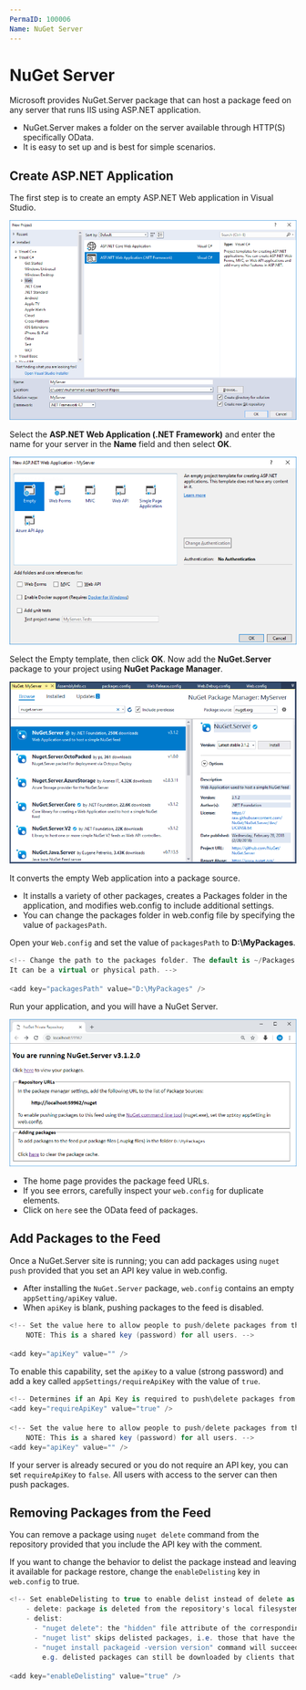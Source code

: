 ```yaml
---
PermaID: 100006
Name: NuGet Server
---
```


# NuGet Server

Microsoft provides NuGet.Server package that can host a package feed on any server that runs IIS using ASP.NET application. 

 - NuGet.Server makes a folder on the server available through HTTP(S) specifically OData. 
 - It is easy to set up and is best for simple scenarios.

## Create ASP.NET Application

The first step is to create an empty ASP.NET Web application in Visual Studio.

<img src="https://raw.githubusercontent.com/zzzprojects/nuget-tutorial/master/docs/images/host-nuget-packages3.png">

Select the **ASP.NET Web Application (.NET Framework)** and enter the name for your server in the **Name** field and then select **OK**.

<img src="https://raw.githubusercontent.com/zzzprojects/nuget-tutorial/master/docs/images/host-nuget-packages4.png">

Select the Empty template, then click **OK**. Now add the **NuGet.Server** package to your project using **NuGet Package Manager**.

<img src="https://raw.githubusercontent.com/zzzprojects/nuget-tutorial/master/docs/images/host-nuget-packages5.png">

It converts the empty Web application into a package source. 

 - It installs a variety of other packages, creates a Packages folder in the application, and modifies web.config to include additional settings.
 - You can change the packages folder in web.config file by specifying the value of `packagesPath`.


Open your `Web.config` and set the value of `packagesPath` to **D:\MyPackages**.

```csharp
<!-- Change the path to the packages folder. The default is ~/Packages. 
It can be a virtual or physical path. -->

<add key="packagesPath" value="D:\MyPackages" />
```

Run your application, and you will have a NuGet Server.

<img src="https://raw.githubusercontent.com/zzzprojects/nuget-tutorial/master/docs/images/host-nuget-packages6.png">

 - The home page provides the package feed URLs. 
 - If you see errors, carefully inspect your `web.config` for duplicate elements.
 - Click on `here` see the OData feed of packages.

## Add Packages to the Feed

Once a NuGet.Server site is running; you can add packages using `nuget push` provided that you set an API key value in web.config.

 - After installing the `NuGet.Server` package, `web.config` contains an empty `appSetting/apiKey` value.
 - When `apiKey` is blank, pushing packages to the feed is disabled.

```csharp
<!-- Set the value here to allow people to push/delete packages from the server.
    NOTE: This is a shared key (password) for all users. -->

<add key="apiKey" value="" />
```

To enable this capability, set the `apiKey` to a value (strong password) and add a key called `appSettings/requireApiKey` with the value of `true`.

```csharp
<!-- Determines if an Api Key is required to push\delete packages from the server. -->
<add key="requireApiKey" value="true" />

<!-- Set the value here to allow people to push/delete packages from the server.
    NOTE: This is a shared key (password) for all users. -->
<add key="apiKey" value="" />
```

If your server is already secured or you do not require an API key, you can set `requireApiKey` to `false`. All users with access to the server can then push packages.

## Removing Packages from the Feed

You can remove a package using `nuget delete` command from the repository provided that you include the API key with the comment.

If you want to change the behavior to delist the package instead and leaving it available for package restore, change the `enableDelisting` key in `web.config` to true.

```csharp
<!-- Set enableDelisting to true to enable delist instead of delete as a result of a "nuget delete" command.
    - delete: package is deleted from the repository's local filesystem.
    - delist: 
      - "nuget delete": the "hidden" file attribute of the corresponding nupkg on the repository local filesystem is turned on instead of deleting the file.
      - "nuget list" skips delisted packages, i.e. those that have the hidden attribute set on their nupkg.
      - "nuget install packageid -version version" command will succeed for both listed and delisted packages.
        e.g. delisted packages can still be downloaded by clients that explicitly specify their version. -->

<add key="enableDelisting" value="true" />
```
